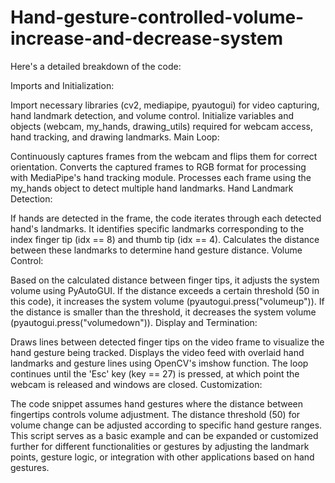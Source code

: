 # Hand-gesture-controlled-volume-increase-and-decrease-system
Here's a detailed breakdown of the code:

Imports and Initialization:

Import necessary libraries (cv2, mediapipe, pyautogui) for video capturing, hand landmark detection, and volume control.
Initialize variables and objects (webcam, my_hands, drawing_utils) required for webcam access, hand tracking, and drawing landmarks.
Main Loop:

Continuously captures frames from the webcam and flips them for correct orientation.
Converts the captured frames to RGB format for processing with MediaPipe's hand tracking module.
Processes each frame using the my_hands object to detect multiple hand landmarks.
Hand Landmark Detection:

If hands are detected in the frame, the code iterates through each detected hand's landmarks.
It identifies specific landmarks corresponding to the index finger tip (idx == 8) and thumb tip (idx == 4).
Calculates the distance between these landmarks to determine hand gesture distance.
Volume Control:

Based on the calculated distance between finger tips, it adjusts the system volume using PyAutoGUI.
If the distance exceeds a certain threshold (50 in this code), it increases the system volume (pyautogui.press("volumeup")).
If the distance is smaller than the threshold, it decreases the system volume (pyautogui.press("volumedown")).
Display and Termination:

Draws lines between detected finger tips on the video frame to visualize the hand gesture being tracked.
Displays the video feed with overlaid hand landmarks and gesture lines using OpenCV's imshow function.
The loop continues until the 'Esc' key (key == 27) is pressed, at which point the webcam is released and windows are closed.
Customization:

The code snippet assumes hand gestures where the distance between fingertips controls volume adjustment. The distance threshold (50) for volume change can be adjusted according to specific hand gesture ranges.
This script serves as a basic example and can be expanded or customized further for different functionalities or gestures by adjusting the landmark points, gesture logic, or integration with other applications based on hand gestures.
